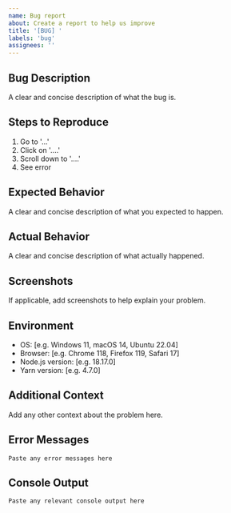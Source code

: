 ```yaml
---
name: Bug report
about: Create a report to help us improve
title: '[BUG] '
labels: 'bug'
assignees: ''
---
```


## Bug Description

A clear and concise description of what the bug is.

## Steps to Reproduce

1. Go to '...'
2. Click on '....'
3. Scroll down to '....'
4. See error

## Expected Behavior

A clear and concise description of what you expected to happen.

## Actual Behavior

A clear and concise description of what actually happened.

## Screenshots

If applicable, add screenshots to help explain your problem.

## Environment

- OS: [e.g. Windows 11, macOS 14, Ubuntu 22.04]
- Browser: [e.g. Chrome 118, Firefox 119, Safari 17]
- Node.js version: [e.g. 18.17.0]
- Yarn version: [e.g. 4.7.0]

## Additional Context

Add any other context about the problem here.

## Error Messages

```
Paste any error messages here
```

## Console Output

```
Paste any relevant console output here
```
